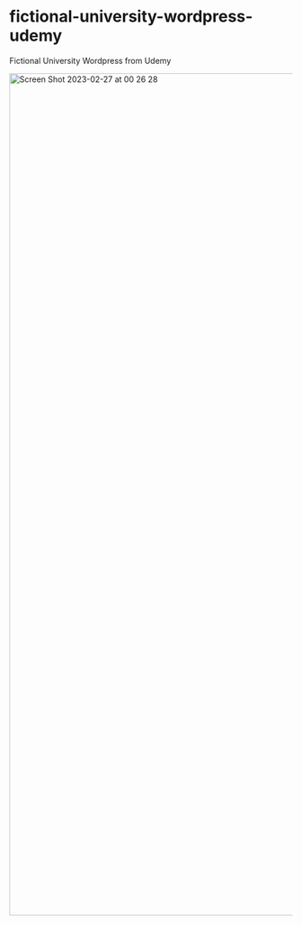 # fictional-university-wordpress-udemy

Fictional University Wordpress from Udemy

<img width="1496" alt="Screen Shot 2023-02-27 at 00 26 28" src="https://user-images.githubusercontent.com/97748602/221426242-1b3e07aa-87e2-4b82-8413-dea86c199eb0.png">
